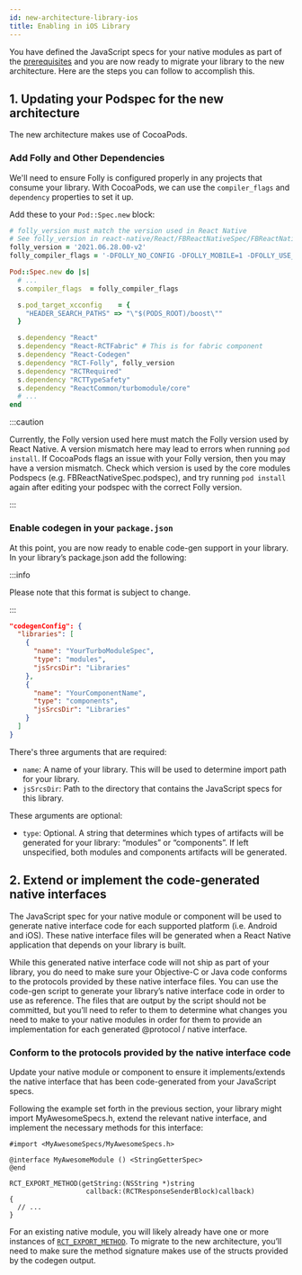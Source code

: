 ```yaml
---
id: new-architecture-library-ios
title: Enabling in iOS Library
---
```


You have defined the JavaScript specs for your native modules as part of the [prerequisites](new-architecture-library-intro) and you are now ready to migrate your library to the new architecture. Here are the steps you can follow to accomplish this.

## 1. Updating your Podspec for the new architecture

The new architecture makes use of CocoaPods.

### Add Folly and Other Dependencies

We'll need to ensure Folly is configured properly in any projects that consume your library. With CocoaPods, we can use the `compiler_flags` and `dependency` properties to set it up.

Add these to your `Pod::Spec.new` block:

```ruby
# folly_version must match the version used in React Native
# See folly_version in react-native/React/FBReactNativeSpec/FBReactNativeSpec.podspec
folly_version = '2021.06.28.00-v2'
folly_compiler_flags = '-DFOLLY_NO_CONFIG -DFOLLY_MOBILE=1 -DFOLLY_USE_LIBCPP=1 -Wno-comma -Wno-shorten-64-to-32'

Pod::Spec.new do |s|
  # ...
  s.compiler_flags  = folly_compiler_flags

  s.pod_target_xcconfig    = {
    "HEADER_SEARCH_PATHS" => "\"$(PODS_ROOT)/boost\""
  }

  s.dependency "React"
  s.dependency "React-RCTFabric" # This is for fabric component
  s.dependency "React-Codegen"
  s.dependency "RCT-Folly", folly_version
  s.dependency "RCTRequired"
  s.dependency "RCTTypeSafety"
  s.dependency "ReactCommon/turbomodule/core"
  # ...
end
```

:::caution

Currently, the Folly version used here must match the Folly version used by React Native. A version mismatch here may lead to errors when running `pod install`. If CocoaPods flags an issue with your Folly version, then you may have a version mismatch. Check which version is used by the core modules Podspecs (e.g. FBReactNativeSpec.podspec), and try running `pod install` again after editing your podspec with the correct Folly version.

:::

### Enable codegen in your `package.json`

At this point, you are now ready to enable code-gen support in your library. In your library’s package.json add the following:

:::info

Please note that this format is subject to change.

:::

```json title="package.json"
"codegenConfig": {
  "libraries": [
    {
      "name": "YourTurboModuleSpec",
      "type": "modules",
      "jsSrcsDir": "Libraries"
    },
    {
      "name": "YourComponentName",
      "type": "components",
      "jsSrcsDir": "Libraries"
    }
  ]
}
```

There's three arguments that are required:

- `name`: A name of your library. This will be used to determine import path for your library.
- `jsSrcsDir`: Path to the directory that contains the JavaScript specs for this library.

These arguments are optional:

- `type`: Optional. A string that determines which types of artifacts will be generated for your library: “modules” or “components”. If left unspecified, both modules and components artifacts will be generated.

## 2. Extend or implement the code-generated native interfaces

The JavaScript spec for your native module or component will be used to generate native interface code for each supported platform (i.e. Android and iOS). These native interface files will be generated when a React Native application that depends on your library is built.

While this generated native interface code will not ship as part of your library, you do need to make sure your Objective-C or Java code conforms to the protocols provided by these native interface files. You can use the code-gen script to generate your library’s native interface code in order to use as reference. The files that are output by the script should not be committed, but you’ll need to refer to them to determine what changes you need to make to your native modules in order for them to provide an implementation for each generated @protocol / native interface.

### Conform to the protocols provided by the native interface code

Update your native module or component to ensure it implements/extends the native interface that has been code-generated from your JavaScript specs.

Following the example set forth in the previous section, your library might import MyAwesomeSpecs.h, extend the relevant native interface, and implement the necessary methods for this interface:

```objc
#import <MyAwesomeSpecs/MyAwesomeSpecs.h>

@interface MyAwesomeModule () <StringGetterSpec>
@end

RCT_EXPORT_METHOD(getString:(NSString *)string
                   callback:(RCTResponseSenderBlock)callback)
{
  // ...
}
```

For an existing native module, you will likely already have one or more instances of [`RCT_EXPORT_METHOD`](native-modules-ios#export-a-native-method-to-javascript). To migrate to the new architecture, you’ll need to make sure the method signature makes use of the structs provided by the codegen output.
